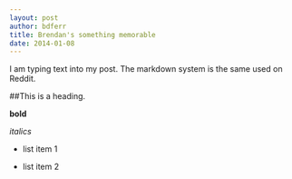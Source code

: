 ```yaml
---
layout: post
author: bdferr
title: Brendan's something memorable
date: 2014-01-08
---
```


I am typing text into my post. The markdown system is the same used on Reddit.

##This is a heading.

**bold**

*italics*

* list item 1

* list item 2
